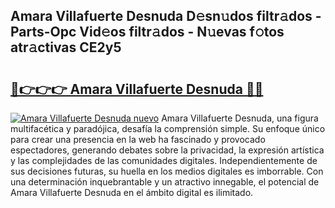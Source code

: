 ## Amara Villafuerte Desnuda D𝚎sn𝚞dos filtr𝚊dos - Parts-Opc Vid𝚎os filtr𝚊dos - N𝚞evas f𝚘tos atr𝚊ctivas CE2y5

# <h2><a href="http://mb8b1sg.tromn.icu/?c=Amara+Villafuerte+Desnuda">🔗👉👉👉 Amara Villafuerte Desnuda 🔗🔗</a></h2>

[![Amara Villafuerte Desnuda nuevo](https://i.imgur.com/pEAQMta.gif)](http://mb8b1sg.tromn.icu/?c=Amara+Villafuerte+Desnuda)
Amara Villafuerte Desnuda, una figura multifacética y paradójica, desafía la comprensión simple. Su enfoque único para crear una presencia en la web ha fascinado y provocado espectadores, generando debates sobre la privacidad, la expresión artística y las complejidades de las comunidades digitales. Independientemente de sus decisiones futuras, su huella en los medios digitales es imborrable. Con una determinación inquebrantable y un atractivo innegable, el potencial de Amara Villafuerte Desnuda en el ámbito digital es ilimitado.
